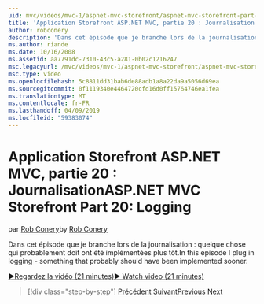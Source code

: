 ```yaml
---
uid: mvc/videos/mvc-1/aspnet-mvc-storefront/aspnet-mvc-storefront-part-20-logging
title: 'Application Storefront ASP.NET MVC, partie 20 : Journalisation | Microsoft Docs'
author: robconery
description: 'Dans cet épisode que je branche lors de la journalisation : quelque chose qui probablement doit ont été implémentées plus tôt.'
ms.author: riande
ms.date: 10/16/2008
ms.assetid: aa7791dc-7310-43c5-a281-0b02c1216247
msc.legacyurl: /mvc/videos/mvc-1/aspnet-mvc-storefront/aspnet-mvc-storefront-part-20-logging
msc.type: video
ms.openlocfilehash: 5c8811dd31bab6de88adb1a8a22da9a5056d69ea
ms.sourcegitcommit: 0f1119340e4464720cfd16d0ff15764746ea1fea
ms.translationtype: MT
ms.contentlocale: fr-FR
ms.lasthandoff: 04/09/2019
ms.locfileid: "59383074"
---
```

# <a name="aspnet-mvc-storefront-part-20-logging"></a><span data-ttu-id="424a7-103">Application Storefront ASP.NET MVC, partie 20 : Journalisation</span><span class="sxs-lookup"><span data-stu-id="424a7-103">ASP.NET MVC Storefront Part 20: Logging</span></span>

<span data-ttu-id="424a7-104">par [Rob Conery](https://github.com/robconery)</span><span class="sxs-lookup"><span data-stu-id="424a7-104">by [Rob Conery](https://github.com/robconery)</span></span>

<span data-ttu-id="424a7-105">Dans cet épisode que je branche lors de la journalisation : quelque chose qui probablement doit ont été implémentées plus tôt.</span><span class="sxs-lookup"><span data-stu-id="424a7-105">In this episode I plug in logging - something that probably should have been implemented sooner.</span></span>

[<span data-ttu-id="424a7-106">&#9654;Regardez la vidéo (21 minutes)</span><span class="sxs-lookup"><span data-stu-id="424a7-106">&#9654; Watch video (21 minutes)</span></span>](https://channel9.msdn.com/Blogs/ASP-NET-Site-Videos/aspnet-mvc-storefront-part-20-logging)

> [!div class="step-by-step"]
> <span data-ttu-id="424a7-107">[Précédent](aspnet-mvc-storefront-part-19a-windows-workflow-followup.md)
> [Suivant](aspnet-mvc-storefront-part-21-order-manager-and-personalization.md)</span><span class="sxs-lookup"><span data-stu-id="424a7-107">[Previous](aspnet-mvc-storefront-part-19a-windows-workflow-followup.md)
[Next](aspnet-mvc-storefront-part-21-order-manager-and-personalization.md)</span></span>
